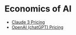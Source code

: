 # Economics of AI

- [Claude 3 Pricing](https://www.anthropic.com/news/claude-3-family)
- [OpenAI (chatGPT) Pricing](https://openai.com/pricing)

